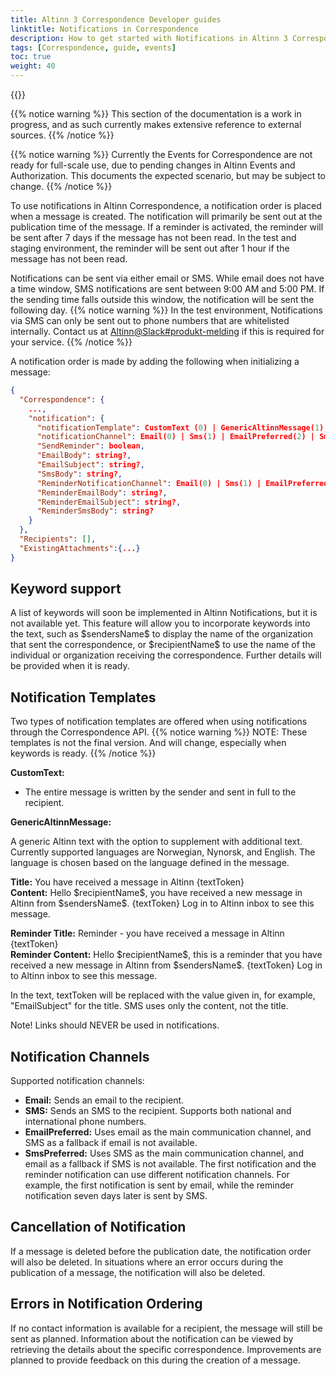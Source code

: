 ```yaml
---
title: Altinn 3 Correspondence Developer guides
linktitle: Notifications in Correspondence
description: How to get started with Notifications in Altinn 3 Correspondence, for developers
tags: [Correspondence, guide, events]
toc: true
weight: 40
---
```


{{<children />}}

{{% notice warning  %}}
This section of the documentation is a work in progress, and as such currently makes extensive reference to external sources.
{{% /notice %}}

{{% notice warning  %}}
Currently the Events for Correspondence are not ready for full-scale use, due to pending changes in Altinn Events and Authorization.
This documents the expected scenario, but may be subject to change.
{{% /notice %}}

To use notifications in Altinn Correspondence, a notification order is placed when a message is created. The notification will primarily be sent out at the publication time of the message. If a reminder is activated, the reminder will be sent after 7 days if the message has not been read. In the test and staging environment, the reminder will be sent out after 1 hour if the message has not been read. 

Notifications can be sent via either email or SMS. While email does not have a time window, SMS notifications are sent between 9:00 AM and 5:00 PM. If the sending time falls outside this window, the notification will be sent the following day.
{{% notice warning  %}}
In the test environment, Notifications via SMS can only be sent out to phone numbers that are whitelisted internally. Contact us at [Altinn@Slack#produkt-melding](https://join.slack.com/t/altinn/shared_invite/zt-7c77c9si-ZnMFwGNtab1aFdC6H_vwog) if this is required for your service.
{{% /notice %}}

A notification order is made by adding the following when initializing a message:
```json
{
  "Correspondence": {
    ...,
    "notification": {
      "notificationTemplate": CustomText (0) | GenericAltinnMessage(1),
      "notificationChannel": Email(0) | Sms(1) | EmailPreferred(2) | SmsPreferred(3),
      "SendReminder": boolean,
      "EmailBody": string?, 
      "EmailSubject": string?,
      "SmsBody": string?,
      "ReminderNotificationChannel": Email(0) | Sms(1) | EmailPreferred(2) | SmsPreferred(3), 
      "ReminderEmailBody": string?,
      "ReminderEmailSubject": string?,
      "ReminderSmsBody": string? 
    }
  },
  "Recipients": [],
  "ExistingAttachments":{...}
}
```

## Keyword support
A list of keywords will soon be implemented in Altinn Notifications, but it is not available yet. 
This feature will allow you to incorporate keywords into the text, such as \$sendersName\$ to display the name of the organization that sent the correspondence, 
or \$recipientName\$ to use the name of the individual or organization receiving the correspondence. Further details will be provided when it is ready.

## Notification Templates 
Two types of notification templates are offered when using notifications through the Correspondence API. 
{{% notice warning  %}}
NOTE: These templates is not the final version. And will change, especially when keywords is ready.
{{% /notice %}}

**CustomText:**

- The entire message is written by the sender and sent in full to the recipient.

**GenericAltinnMessage:**

A generic Altinn text with the option to supplement with additional text. Currently supported languages are Norwegian, Nynorsk, and English. The language is chosen based on the language defined in the message.

**Title:** You have received a message in Altinn {textToken}<br>
**Content:** Hello \$recipientName\$, you have received a new message in Altinn from \$sendersName\$. {textToken} Log in to Altinn inbox to see this message.

**Reminder Title:** Reminder - you have received a message in Altinn {textToken}<br>
**Reminder Content:** Hello \$recipientName\$, this is a reminder that you have received a new message in Altinn from \$sendersName\$. {textToken} Log in to Altinn inbox to see this message.

In the text, textToken will be replaced with the value given in, for example, "EmailSubject" for the title. SMS uses only the content, not the title.

Note! Links should NEVER be used in notifications.

## Notification Channels 
Supported notification channels:

- **Email:** Sends an email to the recipient.
- **SMS:** Sends an SMS to the recipient. Supports both national and international phone numbers.
- **EmailPreferred:** Uses email as the main communication channel, and SMS as a fallback if email is not available.
- **SmsPreferred:** Uses SMS as the main communication channel, and email as a fallback if SMS is not available.
The first notification and the reminder notification can use different notification channels. For example, the first notification is sent by email, while the reminder notification seven days later is sent by SMS.
## Cancellation of Notification
If a message is deleted before the publication date, the notification order will also be deleted. In situations where an error occurs during the publication of a message, the notification will also be deleted.

## Errors in Notification Ordering
If no contact information is available for a recipient, the message will still be sent as planned. Information about the notification can be viewed by retrieving the details about the specific correspondence. Improvements are planned to provide feedback on this during the creation of a message.
